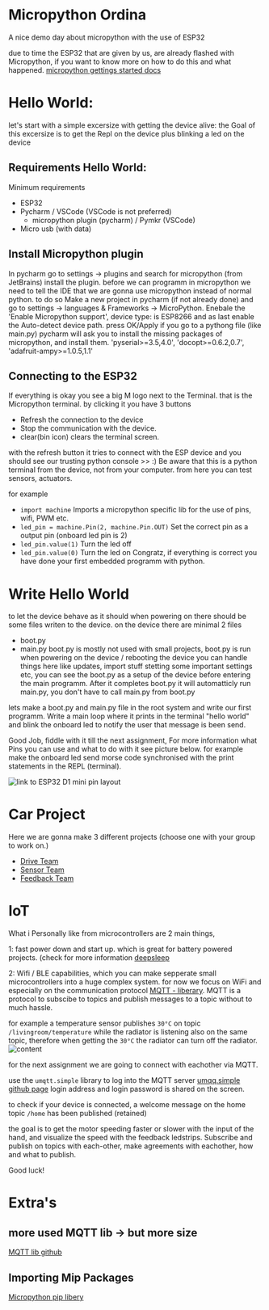 # Micropython Ordina
A nice demo day about micropython with the use of ESP32

due to time the ESP32 that are given by us, are already flashed with Micropython, 
if you want to know more on how to do this and what happened.
[micropython gettings started docs](https://docs.micropython.org/en/latest/esp32/tutorial/intro.html#)

# Hello World:

let's start with a simple excersize with getting the device alive:
the Goal of this excersize is to get the Repl on the device plus blinking a led on the device 

## Requirements Hello World:
Minimum requirements
- ESP32
- Pycharm / VSCode (VSCode is not preferred)
  - micropython plugin (pycharm) / Pymkr (VSCode)
- Micro usb (with data)

## Install Micropython plugin

In pycharm go to settings -> plugins and search for micropython (from JetBrains) install the plugin.
before we can programm in micropython we need to tell the IDE that we are gonna use micropython instead of normal python. to do so
Make a new project in pycharm (if not already done) and go to settings -> languages & Frameworks -> MicroPython. Enebale the 'Enable Micropython support', device type: is ESP8266 and as last enable the Auto-detect device path. press OK/Apply
if you go to a pythong file (like main.py) pycharm will ask you to install the missing packages of micropython, and install them.
'pyserial>=3.5,4.0', 'docopt>=0.6.2,0.7', 'adafruit-ampy>=1.0.5,1.1'

## Connecting to the ESP32

If everything is okay you see a big M logo next to the Terminal. that is the Micropython terminal.
by clicking it you have 3 buttons
- Refresh the connection to the device
- Stop the communication with the device.
- clear(bin icon) clears the terminal screen.

with the refresh button it tries to connect with the ESP device and you should see our trusting python console >> :)
Be aware that this is a python terminal from the device, not from your computer.
from here you can test sensors, actuators. 

for example 
- `import machine` Imports a micropython specific lib for the use of pins, wifi, PWM etc.
- `led_pin = machine.Pin(2, machine.Pin.OUT)` Set the correct pin as a output pin (onboard led pin is 2)
- `led_pin.value(1)` Turn the led off
- `led_pin.value(0)` Turn the led on
Congratz, if everything is correct you have done your first embedded programm with python.

# Write Hello World
to let the device behave as it should when powering on there should be some files writen to the device. 
on the device there are minimal 2 files 
- boot.py
- main.py
boot.py is mostly not used with small projects, boot.py is run when powering on the device / rebooting the device you can handle things here like updates, import stuff stetting some important settings etc, you can see the boot.py as a setup of the device before entering the main programm.
After it completes boot.py it will  automatticly run main.py, you don't have to call main.py from boot.py

lets make a boot.py and main.py file in the root system and write our first programm.
Write a main loop where it prints in the terminal "hello world" and blink the onboard led to notify the user that message is been send.

Good Job, fiddle with it till the next assignment, 
For more information what Pins you can use and what to do with it see picture below.
for example make the onboard led send morse code synchronised with the print statements in the REPL (terminal).

![link to ESP32 D1 mini pin layout](https://www.hobbyelectronica.nl/wp-content/uploads/2021/11/D1_mini_esp32_schema.jpg)


# Car Project

Here we are gonna make 3 different projects (choose one with your group to work on.)
- [Drive Team](#drive-team)
- [Sensor Team](#input-team)
- [Feedback Team](#feedback-team)


# IoT 
What i Personally like from microcontrollers are 2 main things, 

1: fast power down and start up. which is great for battery powered projects. (check for more information [deepsleep](https://docs.micropython.org/en/latest/esp32/quickref.html#deep-sleep-mode)

2: Wifi / BLE capabilities, which you can make sepperate small microcontrollers into a huge complex system.
for now we focus on WiFi and especially on the communication protocol [MQTT - liberary](https://github.com/peterhinch/micropython-mqtt). MQTT is a protocol to subscibe to topics and publish messages to a topic without to much hassle.

for example a temperature sensor publishes `30°C` on topic `/livingroom/temperature` while the radiator is listening also on the same topic, therefore when getting the `30°C` the radiator can turn off the radiator.
![content](https://i0.wp.com/randomnerdtutorials.com/wp-content/uploads/2018/12/MQTT-Diagram.png?w=750&quality=100&strip=all&ssl=1)

for the next assignment we are going to connect with eachother via MQTT.

use the `umqtt.simple` library to log into the MQTT server [umqq.simple github page](https://github.com/micropython/micropython-lib/tree/master/micropython/umqtt.simple)
login address and login password is shared on the screen.

to check if your device is connected, 
a welcome message on the home topic `/home` has been published (retained)

the goal is to get the motor speeding faster or slower with the input of the hand, and visualize the speed with the feedback ledstrips.
Subscribe and publish on topics with each-other, make agreements with eachother, how and what to publish.

Good luck!


# Extra's
## more used MQTT lib -> but more size
[MQTT lib github](https://github.com/peterhinch/micropython-mqtt/tree/master/mqtt_as)
## Importing Mip Packages
[Micropython pip libery](https://github.com/micropython/micropython-lib)

